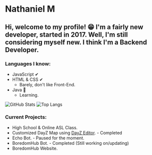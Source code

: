 # Nathaniel M
Hi, welcome to my profile! 😁 I'm a fairly new developer, started in 2017. Well, I'm still considering myself new. I think I'm a Backend Developer.
---
### Languages I know:
* JavaScript ✔
* HTML & CSS ✔
	* Barely, don't like Front-End.
* Java 📑
	* Learning.

![GitHub Stats](https://github-readme-stats.vercel.app/api?username=ItzNathaniel&bg_color=202020&title_color=cc3333&text_color=ffffff&hide_border)
![Top Langs](https://github-readme-stats.vercel.app/api/top-langs/?username=ItzNathaniel&bg_color=202020&title_color=cc3333&text_color=ffffff&hide_border)

### Current Projects:
* High School & Online ASL Class.
* Customized DayZ Map using [DayZ Editor](https://github.com/InclementDab/DayZ-Editor). - Completed
* Echo Bot. - Paused for the moment.
* BoredomHub Bot. - Completed (Still working on/updating)
* BoredomHub Website.

